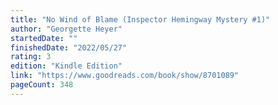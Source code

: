 ```yaml
---
title: "No Wind of Blame (Inspector Hemingway Mystery #1)"
author: "Georgette Heyer"
startedDate: ""
finishedDate: "2022/05/27"
rating: 3
edition: "Kindle Edition"
link: "https://www.goodreads.com/book/show/8701089"
pageCount: 348
---
```



